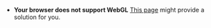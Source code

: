 * **Your browser does not support WebGL**
[This page](https://virtualregatta.zendesk.com/hc/en-us/articles/115001442113-How-do-I-activate-WebGL-on-my-computer-) might provide a solution for you.
